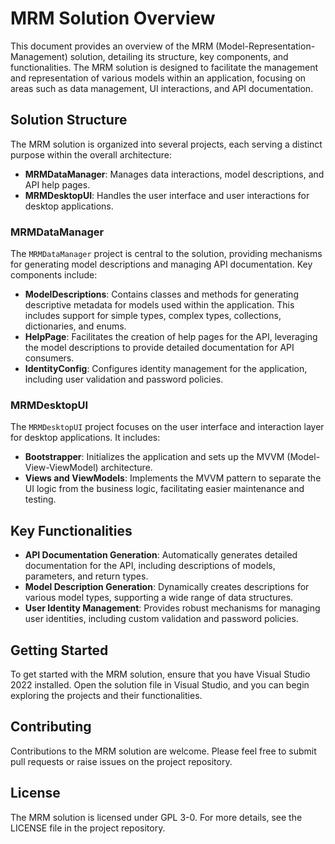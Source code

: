 # MRM Solution Overview

This document provides an overview of the MRM (Model-Representation-Management) solution, detailing its structure, key components, and functionalities. The MRM solution is designed to facilitate the management and representation of various models within an application, focusing on areas such as data management, UI interactions, and API documentation.

## Solution Structure

The MRM solution is organized into several projects, each serving a distinct purpose within the overall architecture:

- **MRMDataManager**: Manages data interactions, model descriptions, and API help pages.
- **MRMDesktopUI**: Handles the user interface and user interactions for desktop applications.

### MRMDataManager

The `MRMDataManager` project is central to the solution, providing mechanisms for generating model descriptions and managing API documentation. Key components include:

- **ModelDescriptions**: Contains classes and methods for generating descriptive metadata for models used within the application. This includes support for simple types, complex types, collections, dictionaries, and enums.
- **HelpPage**: Facilitates the creation of help pages for the API, leveraging the model descriptions to provide detailed documentation for API consumers.
- **IdentityConfig**: Configures identity management for the application, including user validation and password policies.

### MRMDesktopUI

The `MRMDesktopUI` project focuses on the user interface and interaction layer for desktop applications. It includes:

- **Bootstrapper**: Initializes the application and sets up the MVVM (Model-View-ViewModel) architecture.
- **Views and ViewModels**: Implements the MVVM pattern to separate the UI logic from the business logic, facilitating easier maintenance and testing.

## Key Functionalities

- **API Documentation Generation**: Automatically generates detailed documentation for the API, including descriptions of models, parameters, and return types.
- **Model Description Generation**: Dynamically creates descriptions for various model types, supporting a wide range of data structures.
- **User Identity Management**: Provides robust mechanisms for managing user identities, including custom validation and password policies.

## Getting Started

To get started with the MRM solution, ensure that you have Visual Studio 2022 installed. Open the solution file in Visual Studio, and you can begin exploring the projects and their functionalities.

## Contributing

Contributions to the MRM solution are welcome. Please feel free to submit pull requests or raise issues on the project repository.

## License

The MRM solution is licensed under GPL 3-0. For more details, see the LICENSE file in the project repository.
